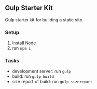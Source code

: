 ## Gulp Starter Kit
Gulp starter kit for building a static site.

### Setup
1. Install Node
2. run `npm i`

### Tasks
- development server: run `gulp`
- build: run `gulp build`
- size report of build: run `gulp sizereport`
